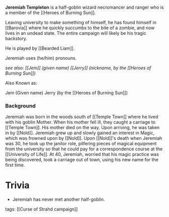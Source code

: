 **Jeremiah Templeton** is a half-goblin wizard necromancer and ranger who is a member of the [[Heroes of Burning Sun]].

Leaving university to make something of himself, he has found himself in [[Barovia]] where he quickly succumbs to the bite of a zombie, and now lives in an undead state. The entire campaign will likely be his tragic backstory.

He is played by [[Bearded Liam]].

Jeremiah uses (he/him) pronouns.

*see also:*
*[[Jem]] (given name)*
*[[Jerry]] (nickname, by the [[Heroes of Burning Sun]])*

Also Known as:

Jem (Given name)
Jerry (by the [[Heroes of Burning Sun]])

### Background

Jeremiah was born in the woods south of [[Temple Town]] where he lived with his goblin Mother. 
When his mother fell ill, they caught a carriage to [[Temple Town]]. His mother died on the way.
Upon arriving, he was taken in by [[Nold]].
Jeremiah grew up and slowly gained an interest in Magic, which was frowned upon by [[Nold]].
Upon [[Nold]]'s death when Jeremiah was 30, he took up the janitor role, pilfering pieces of magical equipment from the university so that he could pay for a correspondence course at the [[University of Life]].
At 40, Jeremiah, worried that his magic practice was being discovered, took a carriage out of town, using his new name for the first time.

# Trivia

- Jeremiah has never met another half-goblin.


tags: [[Curse of Strahd campaign]]